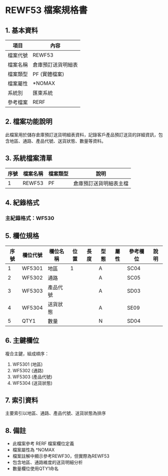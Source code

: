 # REWF53 檔案規格書

## 1. 基本資料

| 項目 | 內容 |
|------|------|
| 檔案代號 | REWF53 |
| 檔案名稱 | 倉庫預訂送貨明細表 |
| 檔案類型 | PF (實體檔案) |
| 檔案屬性 | *NOMAX |
| 系統別 | 匯東系統 |
| 參考檔案 | RERF |

## 2. 檔案功能說明

此檔案用於儲存倉庫預訂送貨明細表資料，記錄客戶產品預訂送貨的詳細資訊，包含地區、通路、產品代號、送貨狀態、數量等資料。

## 3. 系統檔案清單

| 序號 | 檔案名稱 | 檔案類型 | 說明 |
|------|----------|----------|------|
| 1 | REWF53 | PF | 倉庫預訂送貨明細表主檔 |

## 4. 紀錄格式

### 主紀錄格式：WF530

## 5. 欄位規格

| 序號 | 欄位代號 | 欄位名稱 | 位置 | 長度 | 型態 | 屬性 | 參考欄位 | 說明 |
|------|----------|----------|------|------|------|------|----------|------|
| 1 | WF5301 | 地區 | 1 | | A | | SC04 | |
| 2 | WF5302 | 通路 | | | A | | SC05 | |
| 3 | WF5303 | 產品代號 | | | A | | SD03 | |
| 4 | WF5304 | 送貨狀態 | | | A | | SE09 | |
| 5 | QTY1 | 數量 | | | N | | SD04 | |

## 6. 主鍵欄位

複合主鍵，組成順序：
1. WF5301 (地區)
2. WF5302 (通路)
3. WF5303 (產品代號)
4. WF5304 (送貨狀態)

## 7. 索引資料

主要索引以地區、通路、產品代號、送貨狀態為排序

## 8. 備註

- 此檔案參考 RERF 檔案欄位定義
- 檔案屬性為 *NOMAX
- 檔案註解中顯示參考REWF30，但實際為REWF53
- 包含地區、通路維度的送貨明細分析
- 數量欄位使用QTY1命名 